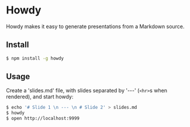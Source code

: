 # Howdy

Howdy makes it easy to generate presentations from a Markdown source.

## Install

```bash
$ npm install -g howdy
```

## Usage

Create a 'slides.md' file, with slides separated by '---' (`<hr>`s when rendered), and start howdy:

```bash
$ echo '# Slide 1 \n --- \n # Slide 2' > slides.md
$ howdy
$ open http://localhost:9999
```
